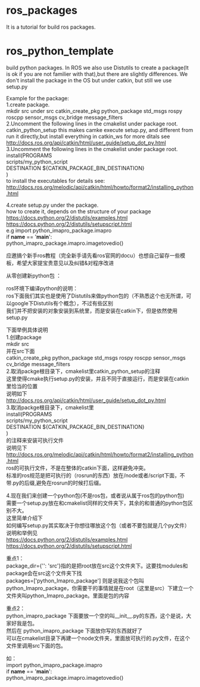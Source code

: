 # ros_packages
It is a tutorial for build ros packages.

# ros_python_template

build python packages.
In ROS we also use Distutils to create a package(It is ok if you are not familier with that),but there are slightly differences. We don't install the package in the OS but under catkin, but still we use setup.py

Example for the package:   
1.create package.  
  mkdir src
  under src
  catkin_create_pkg python_package std_msgs rospy roscpp  sensor_msgs cv_bridge message_filters  
2.Uncomment the following lines in the cmakelist under package root.  
  catkin_python_setup
  this makes camke execute setup.py, and different from run it directly,but install everything in catkin_ws
  for more ditals see
  http://docs.ros.org/api/catkin/html/user_guide/setup_dot_py.html  
3.Uncomment the following lines in the cmakelist under package root.   
 install(PROGRAMS  
   scripts/my_python_script  
   DESTINATION ${CATKIN_PACKAGE_BIN_DESTINATION}  
 )  
 to install the executables 
 for details see:
  http://docs.ros.org/melodic/api/catkin/html/howto/format2/installing_python.html  

4.create setup.py under the package.  
    how to create it, depends on the structure of your package
    https://docs.python.org/2/distutils/examples.html  
    https://docs.python.org/2/distutils/setupscript.html  
e.g
import python_imapro_package.imapro  
if __name__ == '__main__':  
    python_imapro_package.imapro.imagetovedio()  

应邀搞个新手ros教程（完全新手请先看ros官网的docu）也想自己留存一些模板，希望大家提宝贵意见以及纠错&对程序改进  

从零创建新python包  ：

ros环境下编译python的说明：  
    ros下面我们其实也是使用了Distutils来做python包的（不熟悉这个也无所谓，可以google下Distutils有个概念），不过有些区别  
    我们并不把安装的对象安装到系统里，而是安装在catkin下，但是依然使用setup.py  

下面举例具体说明  
1.创建package  
    mkdir src  
    并在src下面  
    catkin_create_pkg python_package std_msgs rospy roscpp  sensor_msgs cv_bridge message_filters  
2.取消packge根目录下，cmakelist里catkin_python_setup的注释  
    这里使得cmake执行setup.py的安装，并且不同于直接运行，而是安装在catkin里恰当的位置  
    说明如下  
http://docs.ros.org/api/catkin/html/user_guide/setup_dot_py.html  
3.取消packge根目录下，cmakelist里  
 install(PROGRAMS  
   scripts/my_python_script  
   DESTINATION ${CATKIN_PACKAGE_BIN_DESTINATION}  
 )  
的注释来安装可执行文件  
说明见下  
http://docs.ros.org/melodic/api/catkin/html/howto/format2/installing_python.html  
ros的可执行文件，不是在整体的catkin下面，这样避免冲突。  
标准的ros规范是把可执行的（rosrun的东西）放在/node或者/script下面，不带.py的后缀,避免在rosrun的时候打后缀。  


4.现在我们来创建一个python包(不是ros包，或者说从属于ros包的python包)  
    需要一个setup.py放在和cmakelist同样的文件夹下，其余的和普通的python包区别不大。  
    这里简单介绍下  
    如何编写setup.py其实取决于你想往哪放这个包（或者不要包就是几个py文件） 
    说明和举例见  
    https://docs.python.org/2/distutils/examples.html  
    https://docs.python.org/2/distutils/setupscript.html  

重点1：   
package_dir={'': 'src'}指的是把root放在src这个文件夹下。这要找modules和package会在src这个文件夹下找  
packages=['python_Imapro_package'] 则是说我这个包叫python_Imapro_package，你需要干的事情就是在root（这里是src）下建立一个文件夹叫python_Imapro_package。里面是包的内容  

重点2：  
python_imapro_package 下面要放一个空的叫__init__.py的东西，这个是说，大家好我是包。  
然后在 python_imapro_package 下面放你写的东西就好了  
可以在cmakelist目录下再建一个node文件夹，里面放可执行的.py文件，在这个文件里调用src下面的包。  

如：  
import python_imapro_package.imapro  
if __name__ == '__main__':  
    python_imapro_package.imapro.imagetovedio()  

